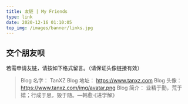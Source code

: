 ```yaml
---
title: 友链 | My Friends
type: link
date: 2020-12-16 01:10:05
top_img: /images/banner/links.jpg
---
```


## 交个朋友呗
若需申请友链，请按如下格式留言。（请保证头像链接有效）
> Blog 名字： TanXZ
> Blog 地址： https://www.tanxz.com
> Blog 头像： https://www.tanxz.com/img/avatar.png
> Blog 简介： 业精于勤，荒于嬉；行成于思，毁于随。—韩愈·《进学解》